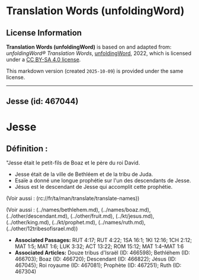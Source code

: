 # Translation Words (unfoldingWord)

## License Information

**Translation Words (unfoldingWord)** is based on and adapted from: _unfoldingWord® Translation Words_, [unfoldingWord](https://unfoldingword.org/utw), 2022, which is licensed under a [CC BY-SA 4.0 license](https://creativecommons.org/licenses/by-sa/4.0/legalcode.en).

This markdown version (created `2025-10-09`) is provided under the same license.



--------------------------------

## Jesse (id: 467044)

Jesse
=====

Définition :
------------

"Jesse était le petit\-fils de Boaz et le père du roi David.

* Jesse était de la ville de Bethléem et de la tribu de Juda.
* Esaïe a donné une longue prophétie sur l'un des descendants de Jesse.
* Jésus est le descendant de Jesse qui accomplit cette prophétie.

(Voir aussi : (rc://fr/ta/man/translate/translate\-names))

(Voir aussi : (../names/bethlehem.md), (../names/boaz.md), (../other/descendant.md), (../other/fruit.md), (../kt/jesus.md), (../other/king.md), (../kt/prophet.md), (../names/ruth.md), (../other/12tribesofisrael.md))

* **Associated Passages:** RUT 4:17; RUT 4:22; 1SA 16:1; 1KI 12:16; 1CH 2:12; MAT 1:5; MAT 1:6; LUK 3:32; ACT 13:22; ROM 15:12; MAT 1:4–MAT 1:6
* **Associated Articles:** Douze tribus d'Israël (ID: 466598); Bethléhem (ID: 466703); Boaz (ID: 466720); Descendant (ID: 466822); Jésus (ID: 467045); Roi royaume (ID: 467081); Prophète (ID: 467251); Ruth (ID: 467304)

